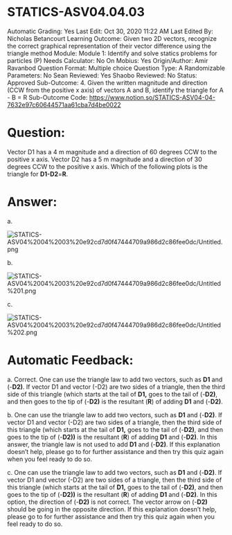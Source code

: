 # STATICS-ASV04.04.03

Automatic Grading: Yes
Last Edit: Oct 30, 2020 11:22 AM
Last Edited By: Nicholas Betancourt
Learning Outcome: Given two 2D vectors, recognize the correct graphical representation of their vector difference using the triangle method
Module: Module 1: Identify and solve statics problems for particles (P)
Needs Calculator: No
On Mobius: Yes
Origin/Author: Amir Ravanbod
Question Format: Multiple choice
Question Type: A
Randomizable Parameters: No
Sean Reviewed: Yes
Shaobo Reviewed: No
Status: Approved
Sub-Outcome: 4. Given the written magnitude and direction (CCW from the positive x axis) of vectors A and B, identify the triangle for A - B = R
Sub-Outcome Code: https://www.notion.so/STATICS-ASV04-04-7632e97c60644571aa61cba7d4be0022

# Question:

Vector D1 has a 4 m magnitude and a direction of 60 degrees CCW to the positive x axis. Vector D2 has a 5 m magnitude and a direction of 30 degrees CCW to the positive x axis. Which of the following plots is the triangle for **D1-D2**=**R**. 

# Answer:

a. 

![STATICS-ASV04%2004%2003%20e92cd7d0f47444709a986d2c86fee0dc/Untitled.png](STATICS-ASV04%2004%2003%20e92cd7d0f47444709a986d2c86fee0dc/Untitled.png)

b. 

![STATICS-ASV04%2004%2003%20e92cd7d0f47444709a986d2c86fee0dc/Untitled%201.png](STATICS-ASV04%2004%2003%20e92cd7d0f47444709a986d2c86fee0dc/Untitled%201.png)

c. 

![STATICS-ASV04%2004%2003%20e92cd7d0f47444709a986d2c86fee0dc/Untitled%202.png](STATICS-ASV04%2004%2003%20e92cd7d0f47444709a986d2c86fee0dc/Untitled%202.png)

# Automatic Feedback:

a. Correct. One can use the triangle law to add two vectors, such as **D1** and (-**D2)**.  If vector D1 and vector (-D2) are two sides of a triangle, then the third side of this triangle (which starts at the tail of **D1,** goes to the tail of (-**D2)**, and then goes to the tip of (-**D2)** is the resultant (**R**) of adding **D1** and (-**D2)**.  

b. One can use the triangle law to add two vectors, such as **D1** and (-**D2)**.  If vector D1 and vector (-D2) are two sides of a triangle, then the third side of this triangle (which starts at the tail of **D1,** goes to the tail of (-**D2)**, and then goes to the tip of (-**D2))** is the resultant (**R**) of adding **D1** and (-**D2)**. In this answer, the triangle law is not used to add **D1** and (-**D2)**.  If this explanation doesn’t help, please go to <a location where all the links are> for further assistance and then try this quiz again when you feel ready to do so.  

c. One can use the triangle law to add two vectors, such as **D1** and (-**D2)**.  If vector D1 and vector (-D2) are two sides of a triangle, then the third side of this triangle (which starts at the tail of **D1,** goes to the tail of (-**D2)**, and then goes to the tip of (-**D2))** is the resultant (**R**) of adding **D1** and (-**D2)**. In this option, the direction of (-**D2)** is not correct.  The vector arrow on (-**D2)** should be going in the opposite direction.  If this explanation doesn’t help, please go to <a location where all the links are> for further assistance and then try this quiz again when you feel ready to do so.
